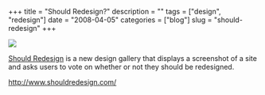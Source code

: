 +++
title = "Should Redesign?"
description = ""
tags = ["design", "redesign"]
date = "2008-04-05"
categories = ["blog"]
slug = "should-redesign"
+++



  <div class="notebook-screenshot"><a href="http://www.shouldredesign.com/"><img src="//konigi.com/media/bluga/wt47f7adb8e2108.jpg"/></a></div><p><a href="http://www.shouldredesign.com/">Should Redesign</a> is a new design gallery that displays a screenshot of a site and asks users to vote on whether or not they should be redesigned.</p>
    
  <a href="http://www.shouldredesign.com/">http://www.shouldredesign.com/</a>

